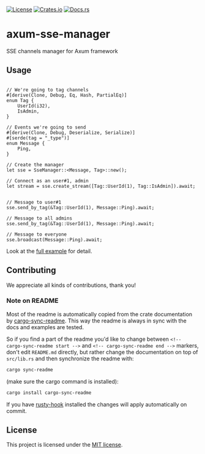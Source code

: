 [![License](https://img.shields.io/crates/l/axum-sse-manager.svg)](https://choosealicense.com/licenses/mit/)
[![Crates.io](https://img.shields.io/crates/v/axum-sse-manager.svg)](https://crates.io/crates/axum-sse-manager)
[![Docs.rs](https://docs.rs/axum-sse-manager/badge.svg)](https://docs.rs/axum-sse-manager)

<!-- cargo-sync-readme start -->

# axum-sse-manager

SSE channels manager for Axum framework

## Usage

```rust,no_run

// We're going to tag channels
#[derive(Clone, Debug, Eq, Hash, PartialEq)]
enum Tag {
    UserId(i32),
    IsAdmin,
}

// Events we're going to send
#[derive(Clone, Debug, Deserialize, Serialize)]
#[serde(tag = "_type")]
enum Message {
    Ping,
}

// Create the manager
let sse = SseManager::<Message, Tag>::new();

// Connect as an user#1, admin
let stream = sse.create_stream([Tag::UserId(1), Tag::IsAdmin]).await;


// Message to user#1
sse.send_by_tag(&Tag::UserId(1), Message::Ping).await;

// Message to all admins
sse.send_by_tag(&Tag::UserId(1), Message::Ping).await;

// Message to everyone
sse.broadcast(Message::Ping).await;
```

Look at the [full example][example] for detail.

[example]: https://github.com/imbolc/axum-sse-manager/blob/main/examples/users.rs

<!-- cargo-sync-readme end -->

## Contributing

We appreciate all kinds of contributions, thank you!


### Note on README

Most of the readme is automatically copied from the crate documentation by [cargo-sync-readme][].
This way the readme is always in sync with the docs and examples are tested.

So if you find a part of the readme you'd like to change between `<!-- cargo-sync-readme start -->`
and `<!-- cargo-sync-readme end -->` markers, don't edit `README.md` directly, but rather change
the documentation on top of `src/lib.rs` and then synchronize the readme with:
```bash
cargo sync-readme
```
(make sure the cargo command is installed):
```bash
cargo install cargo-sync-readme
```

If you have [rusty-hook] installed the changes will apply automatically on commit.


## License

This project is licensed under the [MIT license](LICENSE).

[cargo-sync-readme]: https://github.com/phaazon/cargo-sync-readme
[rusty-hook]: https://github.com/swellaby/rusty-hook
